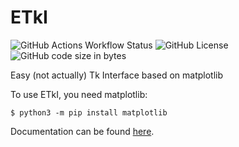 # ETkI
![GitHub Actions Workflow Status](https://img.shields.io/github/actions/workflow/status/aarikpokras/etki/ubuntu-test.yml?style=flat-square)
![GitHub License](https://img.shields.io/github/license/aarikpokras/etki?style=flat-square)
![GitHub code size in bytes](https://img.shields.io/github/languages/code-size/aarikpokras/etki?style=flat-square)

Easy (not actually) Tk Interface based on matplotlib

To use ETkI, you need matplotlib:

```console
$ python3 -m pip install matplotlib
```

Documentation can be found [here](https://etki.gitbook.io).
